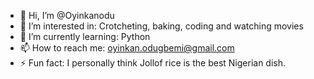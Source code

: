 - 👋 Hi, I’m @Oyinkanodu
- 👀 I’m interested in: Crotcheting, baking, coding and watching movies
- 🌱 I’m currently learning: Python
- 📫 How to reach me: oyinkan.odugbemi@gmail.com
- ⚡ Fun fact: I personally think Jollof rice is the best Nigerian dish.

<!---
Oyinkanodu/Oyinkanodu is a ✨ special ✨ repository because its `README.md` (this file) appears on your GitHub profile.
You can click the Preview link to take a look at your changes.
--->
